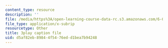 ```yaml
---
content_type: resource
description: ''
file: /media/https%3A/open-learning-course-data-rc.s3.amazonaws.com/6-006-introduction-to-algorithms-spring-2020/d5af82eb89844f5476edd1bea7b94248_IBfWDYSffUU.srt
file_type: application/x-subrip
resourcetype: Other
title: 3play caption file
uid: d5af82eb-8984-4f54-76ed-d1bea7b94248
---
```

